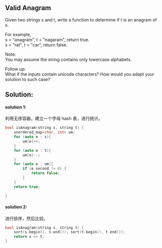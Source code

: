 ## Valid Anagram

 Given two strings s and t, write a function to determine if t is an anagram of s.
 
 For example,<br>
 s = "anagram", t = "nagaram", return true.<br>
 s = "rat", t = "car", return false.
 
 Note:<br>
 You may assume the string contains only lowercase alphabets.
 
 Follow up:<br>
 What if the inputs contain unicode characters? How would you adapt your solution 
 to such case?

## Solution:

#### solution 1:
利用无序容器，建立一个字母 hash 表，进行统计。

```cpp
bool isAnagram(string s, string t) {
    unordered_map<char, int> um;
    for (auto e : s){
        um[e]++;
    }
    for (auto e : t){
        um[e]--;
    }
    for (auto e : um){
        if (e.second != 0) {
            return false;
        }
    }
    return true;        
}
```

#### solution 2:
进行排序，然后比较。

```cpp
bool isAnagram(string s, string t) {
    sort(s.begin(), s.end()), sort(t.begin(), t.end());
    return s == t;
}
```